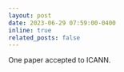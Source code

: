 ```yaml
---
layout: post
date: 2023-06-29 07:59:00-0400
inline: true
related_posts: false
---
```


One paper accepted to ICANN.
